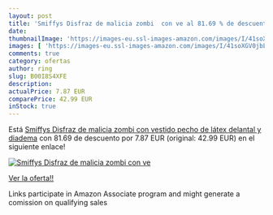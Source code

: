 ```yaml
---
layout: post
title: 'Smiffys Disfraz de malicia zombi  con ve al 81.69 % de descuento'
date: 
thumbnailImage: 'https://images-eu.ssl-images-amazon.com/images/I/41soXGV0jbL._SL200_.jpg'
images: [ 'https://images-eu.ssl-images-amazon.com/images/I/41soXGV0jbL._SL200_.jpg' ]
comments: true
category: ofertas
author: ring
slug: B00I8S4XFE
description:
actualPrice: 7.87 EUR
comparePrice: 42.99 EUR
inStock: true
---
```


Está [Smiffys Disfraz de malicia zombi  con vestido  pecho de látex  delantal y diadema](https://www.amazon.es/dp/B00I8S4XFE/?tag=tolees-21) con 81.69 de descuento por 7.87 EUR (original: 42.99 EUR) en el siguiente enlace!

[![Smiffys Disfraz de malicia zombi  con ve](https://images-eu.ssl-images-amazon.com/images/I/41soXGV0jbL._SL200_.jpg)](https://www.amazon.es/dp/B00I8S4XFE/?tag=tolees-21)

[Ver la oferta!!](https://www.amazon.es/dp/B00I8S4XFE/?tag=tolees-21)

Links participate in Amazon Associate program and might generate a comission on qualifying sales


